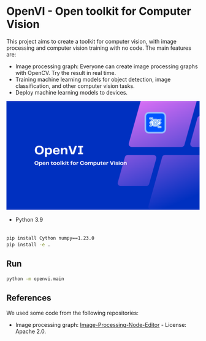 # OpenVI - Open toolkit for Computer Vision

This project aims to create a toolkit for computer vision, with image processing and computer vision training with no code. The main features are:

- Image processing graph: Everyone can create image processing graphs with OpenCV. Try the result in real time.
- Training machine learning models for object detection, image classification, and other computer vision tasks.
- Deploy machine learning models to devices.

![OpenVI](openvi.png)

- Python 3.9

```bash

pip install Cython numpy==1.23.0
pip install -e .
```

## Run

```bash
python -m openvi.main
```

## References

We used some code from the following repositories:

- Image processing graph: [Image-Processing-Node-Editor](https://github.com/Kazuhito00/Image-Processing-Node-Editor) - License: Apache 2.0.
